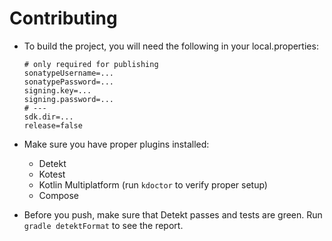 # Contributing

* To build the project, you will need the following in your local.properties:
    ```properties
    # only required for publishing
    sonatypeUsername=...
    sonatypePassword=...
    signing.key=...
    signing.password=...
    # --- 
    sdk.dir=...
    release=false
    ```

* Make sure you have proper plugins installed:
    * Detekt
    * Kotest
    * Kotlin Multiplatform (run `kdoctor` to verify proper setup)
    * Compose


* Before you push, make sure that Detekt passes and tests are green. Run `gradle detektFormat` to see the report.
